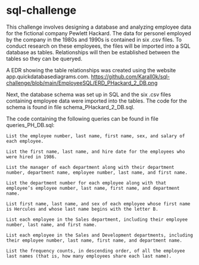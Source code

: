 # sql-challenge
This challenge involves designing a database and analyzing employee data for the fictional company Pewlett Hackard. The data for personel employed by the company in the 1980s and 1990s is contained in six .csv files. To conduct research on these employees, the files will be imported into a SQL database as tables. Relationships will then be established between the tables so they can be queryed.

A EDR showing the table relationships was created using the website app.quickdatabasediagrams.com.
https://github.com/Karall0k/sql-challenge/blob/main/EmployeeSQL/ERD_PHackard_2_DB.png

Next, the database schema was set up in SQL and the six .csv files containing employee data were imported into the tables. The code for the schema is found in file schema_PHackard_2_DB.sql.

The code containing the following queries can be found in file queries_PH_DB.sql:

    List the employee number, last name, first name, sex, and salary of each employee.

    List the first name, last name, and hire date for the employees who were hired in 1986.

    List the manager of each department along with their department number, department name, employee number, last name, and first name.

    List the department number for each employee along with that employee’s employee number, last name, first name, and department name.

    List first name, last name, and sex of each employee whose first name is Hercules and whose last name begins with the letter B.

    List each employee in the Sales department, including their employee number, last name, and first name.

    List each employee in the Sales and Development departments, including their employee number, last name, first name, and department name.

    List the frequency counts, in descending order, of all the employee last names (that is, how many employees share each last name).

